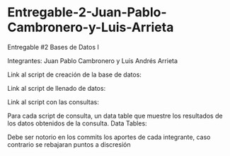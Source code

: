 # Entregable-2-Juan-Pablo-Cambronero-y-Luis-Arrieta

Entregable #2 Bases de Datos I 

Integrantes: Juan Pablo Cambronero y Luis Andrés Arrieta

Link al script de creación de la base de datos:

Link al script de llenado de datos:

Link al script con las consultas: 

Para cada script de consulta, un data table que muestre los resultados de los datos obtenidos de la consulta.
Data Tables:

Debe ser notorio en los commits los aportes de cada integrante, caso contrario se rebajaran puntos a discresión
